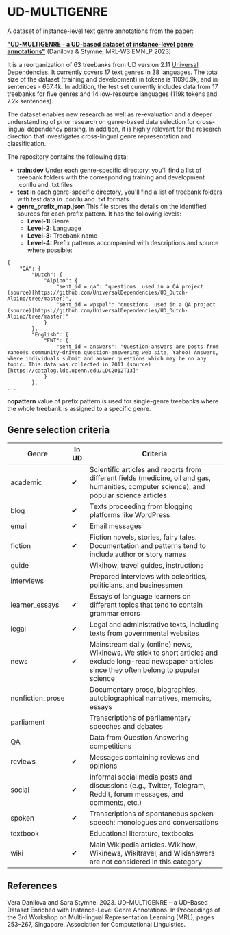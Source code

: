 # UD-MULTIGENRE
A dataset of instance-level text genre annotations from the paper:

[**"UD-MULTIGENRE - a UD-based dataset of instance-level genre annotations"**](https://aclanthology.org/2023.mrl-1.19/) (Danilova & Stymne, MRL-WS EMNLP 2023)

It is a reorganization of 63 treebanks from UD version 2.11 [Universal Dependencies](https://lindat.mff.cuni.cz/repository/xmlui/handle/11234/1-4923). It currently covers 17 text genres in 38 languages. The total size of the dataset (training and development) in tokens is 11096.9k, and in sentences - 657.4k. In addition, the test set currently includes data from 17 treebanks for five genres and 14 low-resource languages (119k tokens and 7.2k sentences).

The dataset enables new research as well as re-evaluation and a deeper understanding of prior research on genre-based data selection for cross-lingual dependency parsing. In addition, it is highly relevant for the research direction that investigates cross-lingual genre representation and classification.

The repository contains the following data: 
- **train:dev** Under each genre-specific directory, you'll find a list of treebank folders with the corresponding training and development .conllu and .txt files
- **test** In each genre-specific directory, you'll find a list of treebank folders with test data in .conllu and .txt formats
- **genre_prefix_map.json** This file stores the details on the identified sources for each prefix pattern. It has the following levels:
     * **Level-1:** Genre
     * **Level-2:** Language
     * **Level-3:** Treebank name
     * **Level-4:** Prefix patterns accompanied with descriptions and source where possible:
```
{
    "QA": {
        "Dutch": {
            "Alpino": {
                "sent_id = qa": "questions  used in a QA project (source)[https://github.com/UniversalDependencies/UD_Dutch-Alpino/tree/master]",
                "sent_id = wpspel": "questions  used in a QA project (source)[https://github.com/UniversalDependencies/UD_Dutch-Alpino/tree/master]"
            }
        },
        "English": {
            "EWT": {
                "sent_id = answers": "Question-answers are posts from Yahoo!s community-driven question-answering web site, Yahoo! Answers, where individuals submit and answer questions which may be on any topic. This data was collected in 2011 (source)[https://catalog.ldc.upenn.edu/LDC2012T13]"
            }
        },
...
```
**nopattern** value of prefix pattern is used for single-genre treebanks where the whole treebank is assigned to a specific genre.


## Genre selection criteria

| Genre            | In UD        | Criteria                                                                                                      |
|------------------|--------------|----------------------------------------------------------------------------------------------------------------|
| academic         | ✔            | Scientific articles and reports from different fields (medicine, oil and gas, humanities, computer science), and popular science articles |
| blog             | ✔            | Texts proceeding from blogging platforms like WordPress                                                        |
| email            | ✔            | Email messages                                                                                                |
| fiction          | ✔            | Fiction novels, stories, fairy tales. Documentation and patterns tend to include author or story names         |
| guide            |              | Wikihow, travel guides, instructions                                                                          |
| interviews       |              | Prepared interviews with celebrities, politicians, and businessmen                                            |
| learner\_essays  | ✔            | Essays of language learners on different topics that tend to contain grammar errors                            |
| legal            | ✔            | Legal and administrative texts, including texts from governmental websites                                     |
| news             | ✔            | Mainstream daily (online) news, Wikinews. We stick to short articles and exclude long-read newspaper articles since they often belong to popular science |
| nonfiction\_prose |            | Documentary prose, biographies, autobiographical narratives, memoirs, essays                                   |
| parliament       |              | Transcriptions of parliamentary speeches and debates                                                           |
| QA               |              | Data from Question Answering competitions                                                                     |
| reviews          | ✔            | Messages containing reviews and opinions                                                                      |
| social           | ✔            | Informal social media posts and discussions (e.g., Twitter, Telegram, Reddit, forum messages, and comments, etc.) |
| spoken           | ✔            | Transcriptions of spontaneous spoken speech: monologues and conversations                                     |
| textbook         |              | Educational literature, textbooks                                                                              |
| wiki             | ✔            | Main Wikipedia articles. Wikihow, Wikinews, Wikitravel, and Wikianswers are not considered in this category    |

## References

Vera Danilova and Sara Stymne. 2023. UD-MULTIGENRE – a UD-Based Dataset Enriched with Instance-Level Genre Annotations. In Proceedings of the 3rd Workshop on Multi-lingual Representation Learning (MRL), pages 253–267, Singapore. Association for Computational Linguistics.

